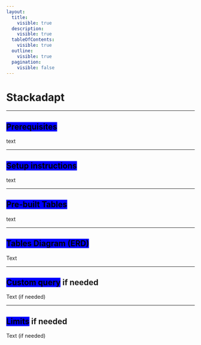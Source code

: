 ```yaml
---
layout:
  title:
    visible: true
  description:
    visible: true
  tableOfContents:
    visible: true
  outline:
    visible: true
  pagination:
    visible: false
---
```


# Stackadapt

***

## <mark style="background-color:blue;">Prerequisites</mark>

text

***

## <mark style="background-color:blue;">Setup instructions</mark>

text

***

## <mark style="background-color:blue;">Pre-built Tables</mark>

text

***

## <mark style="background-color:blue;">Tables Diagram (ERD)</mark>

Text

***

## <mark style="background-color:blue;">Custom query</mark> if needed

Text (if needed)

***

## <mark style="background-color:blue;">Limits</mark> if needed

Text (if needed)
